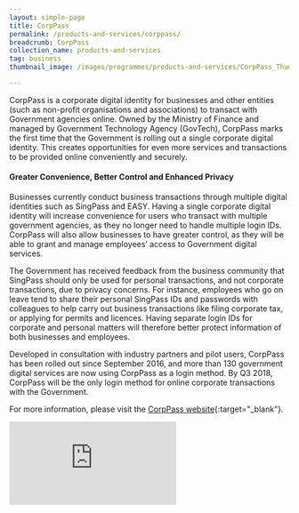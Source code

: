 ```yaml
---
layout: simple-page
title: CorpPass
permalink: /products-and-services/corppass/
breadcrumb: CorpPass
collection_name: products-and-services
tag: business
thumbnail_image: /images/programmes/products-and-services/CorpPass_ThumbNail.jpg	

---
```


CorpPass is a corporate digital identity for businesses and other entities (such as non-profit organisations and associations) to transact with Government agencies online. Owned by the Ministry of Finance and managed by Government Technology Agency (GovTech), CorpPass marks the first time that the Government is rolling out a single corporate digital identity. This creates opportunities for even more services and transactions to be provided online conveniently and securely. 

#### **Greater Convenience, Better Control and Enhanced Privacy**
Businesses currently conduct business transactions through multiple digital identities such as SingPass and EASY. Having a single corporate digital identity will increase convenience for users who transact with multiple government agencies, as they no longer need to handle multiple login IDs. CorpPass will also allow businesses to have greater control, as they will be able to grant and manage employees’ access to Government digital services.

The Government has received feedback from the business community that SingPass should only be used for personal transactions, and not corporate transactions, due to privacy concerns. For instance, employees who go on leave tend to share their personal SingPass IDs and passwords with colleagues to help carry out business transactions like filing corporate tax, or applying for permits and licences. Having separate login IDs for corporate and personal matters will therefore better protect information of both businesses and employees.

Developed in consultation with industry partners and pilot users, CorpPass has been rolled out since September 2016, and more than 130 government digital services are now using CorpPass as a login method. By Q3 2018, CorpPass will be the only login method for online corporate transactions with the Government.

For more information, please visit the [CorpPass website](http://www.corppass.gov.sg/){:target="_blank"}.

<div class="bp-youtube">
  <iframe src="https://www.youtube.com/embed/ifwp4kfYXCk" frameborder="0" allow="autoplay; encrypted-media" allowfullscreen>  </iframe>
</div>
